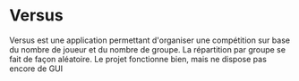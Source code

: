 # Versus
Versus est une application permettant d'organiser une compétition sur base du nombre de joueur et du nombre de groupe. La répartition par groupe se fait de façon aléatoire. Le projet fonctionne bien, mais ne dispose pas encore de GUI
